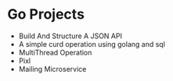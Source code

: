 # Go Projects
- Build And Structure A JSON API
- A simple curd operation using golang and sql
- MultiThread Operation
- Pixl
- Mailing Microservice